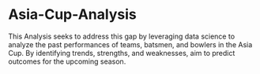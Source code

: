 # Asia-Cup-Analysis
This Analysis seeks to address this gap by leveraging data science to analyze the past performances of teams, batsmen, and bowlers in the Asia Cup. By identifying trends, strengths, and weaknesses, aim to predict outcomes for the upcoming season.
